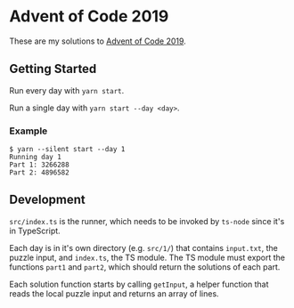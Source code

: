 # Advent of Code 2019

These are my solutions to [Advent of Code 2019](https://adventofcode.com/2019).

## Getting Started

Run every day with `yarn start`.

Run a single day with `yarn start --day <day>`.

### Example

```
$ yarn --silent start --day 1
Running day 1
Part 1: 3266288
Part 2: 4896582
```

## Development

`src/index.ts` is the runner, which needs to be invoked by `ts-node` since it's
in TypeScript.

Each day is in it's own directory (e.g. `src/1/`) that contains `input.txt`, the
puzzle input, and `index.ts`, the TS module. The TS module must export the
functions `part1` and `part2`, which should return the solutions of each part.

Each solution function starts by calling `getInput`, a helper function that
reads the local puzzle input and returns an array of lines.
